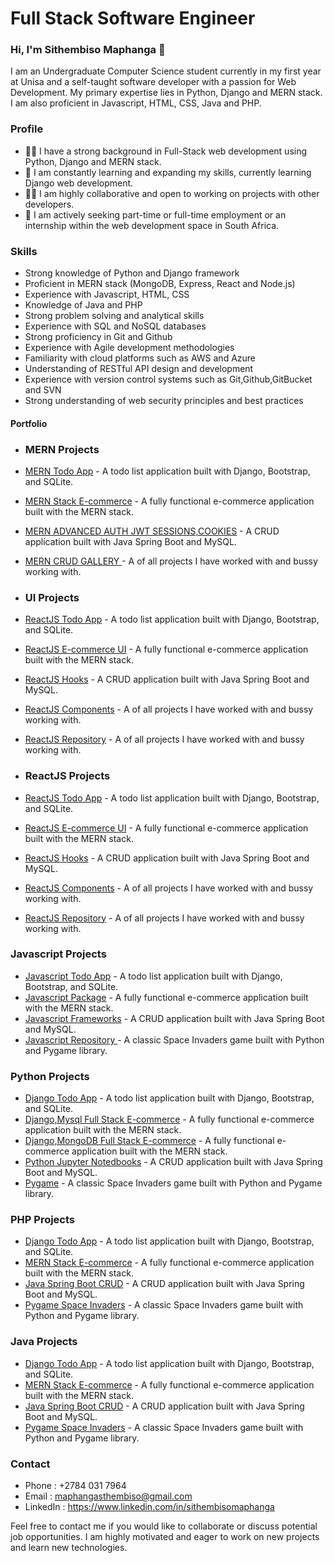 
# Full Stack Software Engineer
### Hi, I'm Sithembiso Maphanga 👋


I am an Undergraduate Computer Science student currently in my first year at Unisa and a self-taught software developer with a passion for Web Development. My primary expertise lies in Python, Django and MERN stack. I am also proficient in Javascript, HTML, CSS, Java and PHP.

### Profile 
- 👩‍💻 I have a strong background in Full-Stack web development using Python, Django and MERN stack.
- 🧠 I am constantly learning and expanding my skills, currently learning Django web development.
- 👯‍♀️ I am highly collaborative and open to working on projects with other developers.
- 🤔 I am actively seeking part-time or full-time employment or an internship within the web development space in South Africa.

### Skills
- Strong knowledge of Python and Django framework 
- Proficient in MERN stack (MongoDB, Express, React and Node.js) 
- Experience with Javascript, HTML, CSS
- Knowledge of Java and PHP
- Strong problem solving and analytical skills
- Experience with SQL and NoSQL databases
- Strong proficiency in Git and Github
- Experience with Agile development methodologies
- Familiarity with cloud platforms such as AWS and Azure
- Understanding of RESTful API design and development
- Experience with version control systems such as Git,Github,GitBucket and SVN 
- Strong understanding of web security principles and best practices

#### Portfolio
- ### MERN Projects
- [MERN Todo App](https://github.com/sithembisomaphanga/django-todo-app) - A todo list application built with Django, Bootstrap, and SQLite.
- [MERN Stack E-commerce](https://github.com/sithembisomaphanga/mern-stack-e-commerce) - A fully functional e-commerce application built with the MERN stack.
- [MERN ADVANCED AUTH JWT SESSIONS,COOKIES](https://github.com/sithembisomaphanga/java-spring-boot-crud) - A CRUD application built with Java Spring Boot and MySQL.
- [MERN CRUD GALLERY  ](https://github.com/Sithembiso1370/Software_Development) - A of all projects I have worked with and bussy working with.

- ### UI Projects
- [ReactJS Todo App](https://github.com/sithembisomaphanga/django-todo-app) - A todo list application built with Django, Bootstrap, and SQLite.
- [ReactJS E-commerce UI](https://github.com/sithembisomaphanga/mern-stack-e-commerce) - A fully functional e-commerce application built with the MERN stack.
- [ReactJS Hooks](https://github.com/sithembisomaphanga/java-spring-boot-crud) - A CRUD application built with Java Spring Boot and MySQL.
- [ReactJS Components](https://github.com/Sithembiso1370/Software_Development) - A of all projects I have worked with and bussy working with.
- [ReactJS Repository](https://github.com/Sithembiso1370/Software_Development) - A of all projects I have worked with and bussy working with.

- ### ReactJS Projects
- [ReactJS Todo App](https://github.com/sithembisomaphanga/django-todo-app) - A todo list application built with Django, Bootstrap, and SQLite.
- [ReactJS E-commerce UI](https://github.com/sithembisomaphanga/mern-stack-e-commerce) - A fully functional e-commerce application built with the MERN stack.
- [ReactJS Hooks](https://github.com/sithembisomaphanga/java-spring-boot-crud) - A CRUD application built with Java Spring Boot and MySQL.
- [ReactJS Components](https://github.com/Sithembiso1370/Software_Development) - A of all projects I have worked with and bussy working with.
- [ReactJS Repository](https://github.com/Sithembiso1370/Software_Development) - A of all projects I have worked with and bussy working with.


### Javascript Projects
- [Javascript Todo App](https://github.com/sithembisomaphanga/django-todo-app) - A todo list application built with Django, Bootstrap, and SQLite.
- [Javascript Package](https://github.com/sithembisomaphanga/mern-stack-e-commerce) - A fully functional e-commerce application built with the MERN stack.
- [Javascript Frameworks](https://github.com/sithembisomaphanga/java-spring-boot-crud) - A CRUD application built with Java Spring Boot and MySQL.
- [Javascript Repository ](https://github.com/sithembisomaphanga/pygame-space-invaders) - A classic Space Invaders game built with Python and Pygame library.

### Python Projects
- [Django Todo App](https://github.com/sithembisomaphanga/django-todo-app) - A todo list application built with Django, Bootstrap, and SQLite.
- [Django,Mysql Full Stack E-commerce](https://github.com/sithembisomaphanga/mern-stack-e-commerce) - A fully functional e-commerce application built with the MERN stack.
 - [Django,MongoDB Full Stack E-commerce](https://github.com/sithembisomaphanga/mern-stack-e-commerce) - A fully functional e-commerce application built with the MERN stack.
- [Python Jupyter Notedbooks](https://github.com/sithembisomaphanga/java-spring-boot-crud) - A CRUD application built with Java Spring Boot and MySQL.
- [Pygame](https://github.com/sithembisomaphanga/pygame-space-invaders) - A classic Space Invaders game built with Python and Pygame library.

### PHP Projects
- [Django Todo App](https://github.com/sithembisomaphanga/django-todo-app) - A todo list application built with Django, Bootstrap, and SQLite.
- [MERN Stack E-commerce](https://github.com/sithembisomaphanga/mern-stack-e-commerce) - A fully functional e-commerce application built with the MERN stack.
- [Java Spring Boot CRUD](https://github.com/sithembisomaphanga/java-spring-boot-crud) - A CRUD application built with Java Spring Boot and MySQL.
- [Pygame Space Invaders](https://github.com/sithembisomaphanga/pygame-space-invaders) - A classic Space Invaders game built with Python and Pygame library.


### Java Projects
- [Django Todo App](https://github.com/sithembisomaphanga/django-todo-app) - A todo list application built with Django, Bootstrap, and SQLite.
- [MERN Stack E-commerce](https://github.com/sithembisomaphanga/mern-stack-e-commerce) - A fully functional e-commerce application built with the MERN stack.
- [Java Spring Boot CRUD](https://github.com/sithembisomaphanga/java-spring-boot-crud) - A CRUD application built with Java Spring Boot and MySQL.
- [Pygame Space Invaders](https://github.com/sithembisomaphanga/pygame-space-invaders) - A classic Space Invaders game built with Python and Pygame library.



### Contact
- Phone : +2784 031 7964
- Email : maphangasthembiso@gmail.com
- LinkedIn : https://www.linkedin.com/in/sithembisomaphanga

Feel free to contact me if you would like to collaborate or discuss potential job opportunities. I am highly motivated and eager to work on new projects and learn new technologies.
